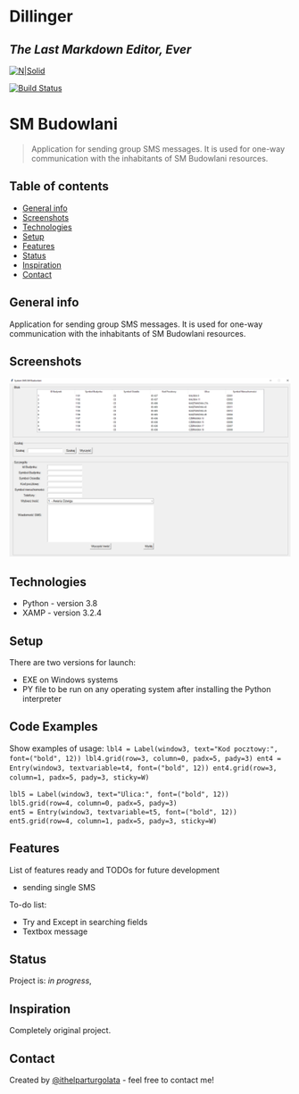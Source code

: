 # Dillinger
## _The Last Markdown Editor, Ever_

[![N|Solid](https://cldup.com/dTxpPi9lDf.thumb.png)](https://nodesource.com/products/nsolid)

[![Build Status](https://travis-ci.org/joemccann/dillinger.svg?branch=master)](https://travis-ci.org/joemccann/dillinger)

# SM Budowlani
> Application for sending group SMS messages. It is used for one-way communication with the inhabitants of SM Budowlani resources.

## Table of contents
* [General info](#general-info)
* [Screenshots](#screenshots)
* [Technologies](#technologies)
* [Setup](#setup)
* [Features](#features)
* [Status](#status)
* [Inspiration](#inspiration)
* [Contact](#contact)

## General info
Application for sending group SMS messages. It is used for one-way communication with the inhabitants of SM Budowlani resources.
## Screenshots
![Example screenshot](./img/screenshot.png)

## Technologies
* Python - version 3.8
* XAMP - version 3.2.4

## Setup
There are two versions for launch:
* EXE on Windows systems
* PY file to be run on any operating system after installing the Python interpreter 

## Code Examples
Show examples of usage:
`lbl4 = Label(window3, text="Kod pocztowy:", font=("bold", 12))
lbl4.grid(row=3, column=0, padx=5, pady=3)
ent4 = Entry(window3, textvariable=t4, font=("bold", 12))
ent4.grid(row=3, column=1, padx=5, pady=3, sticky=W)`

    lbl5 = Label(window3, text="Ulica:", font=("bold", 12))
    lbl5.grid(row=4, column=0, padx=5, pady=3)
    ent5 = Entry(window3, textvariable=t5, font=("bold", 12))
    ent5.grid(row=4, column=1, padx=5, pady=3, sticky=W)

## Features
List of features ready and TODOs for future development
* sending single SMS

To-do list:
* Try and Except in searching fields
* Textbox message

## Status
Project is: _in progress_, 

## Inspiration
Completely original project.

## Contact
Created by [@ithelparturgolata](ithelparturgolata@gmail.com) - feel free to contact me!